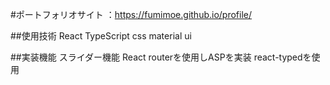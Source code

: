 #ポートフォリオサイト
：https://fumimoe.github.io/profile/

##使用技術
React
TypeScript
css
material ui


##実装機能
スライダー機能
React routerを使用しASPを実装
react-typedを使用
